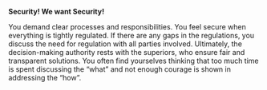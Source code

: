 **Security! We want Security!**

You demand clear processes and responsibilities. You feel secure when everything is tightly regulated. If there are any gaps in the regulations, you discuss the need for regulation with all parties involved. Ultimately, the decision-making authority rests with the superiors,  who ensure fair and transparent solutions.
You often find yourselves thinking that too much time is spent discussing the “what” and not enough courage is shown in addressing the “how”.
